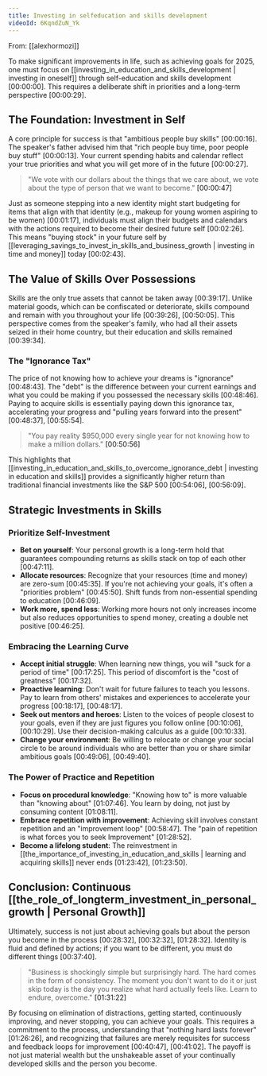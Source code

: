 ```yaml
---
title: Investing in selfeducation and skills development
videoId: 6KqndZuN_Yk
---
```


From: [[alexhormozi]] <br/> 

To make significant improvements in life, such as achieving goals for 2025, one must focus on [[investing_in_education_and_skills_development | investing in oneself]] through self-education and skills development <a class="yt-timestamp" data-t="00:00:00">[00:00:00]</a>. This requires a deliberate shift in priorities and a long-term perspective <a class="yt-timestamp" data-t="00:00:29">[00:00:29]</a>.

## The Foundation: Investment in Self

A core principle for success is that "ambitious people buy skills" <a class="yt-timestamp" data-t="00:00:16">[00:00:16]</a>. The speaker's father advised him that "rich people buy time, poor people buy stuff" <a class="yt-timestamp" data-t="00:00:13">[00:00:13]</a>. Your current spending habits and calendar reflect your true priorities and what you will get more of in the future <a class="yt-timestamp" data-t="00:00:27">[00:00:27]</a>.

> "We vote with our dollars about the things that we care about, we vote about the type of person that we want to become." <a class="yt-timestamp" data-t="00:00:47">[00:00:47]</a>

Just as someone stepping into a new identity might start budgeting for items that align with that identity (e.g., makeup for young women aspiring to be women) <a class="yt-timestamp" data-t="00:01:17">[00:01:17]</a>, individuals must align their budgets and calendars with the actions required to become their desired future self <a class="yt-timestamp" data-t="00:02:26">[00:02:26]</a>. This means "buying stock" in your future self by [[leveraging_savings_to_invest_in_skills_and_business_growth | investing in time and money]] today <a class="yt-timestamp" data-t="00:02:43">[00:02:43]</a>.

## The Value of Skills Over Possessions

Skills are the only true assets that cannot be taken away <a class="yt-timestamp" data-t="00:39:17">[00:39:17]</a>. Unlike material goods, which can be confiscated or deteriorate, skills compound and remain with you throughout your life <a class="yt-timestamp" data-t="00:39:26">[00:39:26]</a>, <a class="yt-timestamp" data-t="00:50:05">[00:50:05]</a>. This perspective comes from the speaker's family, who had all their assets seized in their home country, but their education and skills remained <a class="yt-timestamp" data-t="00:39:34">[00:39:34]</a>.

### The "Ignorance Tax"

The price of not knowing how to achieve your dreams is "ignorance" <a class="yt-timestamp" data-t="00:48:43">[00:48:43]</a>. The "debt" is the difference between your current earnings and what you could be making if you possessed the necessary skills <a class="yt-timestamp" data-t="00:48:46">[00:48:46]</a>. Paying to acquire skills is essentially paying down this ignorance tax, accelerating your progress and "pulling years forward into the present" <a class="yt-timestamp" data-t="00:48:37">[00:48:37]</a>, <a class="yt-timestamp" data-t="00:55:54">[00:55:54]</a>.

> "You pay reality $950,000 every single year for not knowing how to make a million dollars." <a class="yt-timestamp" data-t="00:50:56">[00:50:56]</a>

This highlights that [[investing_in_education_and_skills_to_overcome_ignorance_debt | investing in education and skills]] provides a significantly higher return than traditional financial investments like the S&P 500 <a class="yt-timestamp" data-t="00:54:06">[00:54:06]</a>, <a class="yt-timestamp" data-t="00:56:09">[00:56:09]</a>.

## Strategic Investments in Skills

### Prioritize Self-Investment

*   **Bet on yourself**: Your personal growth is a long-term hold that guarantees compounding returns as skills stack on top of each other <a class="yt-timestamp" data-t="00:47:11">[00:47:11]</a>.
*   **Allocate resources**: Recognize that your resources (time and money) are zero-sum <a class="yt-timestamp" data-t="00:45:35">[00:45:35]</a>. If you're not achieving your goals, it's often a "priorities problem" <a class="yt-timestamp" data-t="00:45:50">[00:45:50]</a>. Shift funds from non-essential spending to education <a class="yt-timestamp" data-t="00:46:09">[00:46:09]</a>.
*   **Work more, spend less**: Working more hours not only increases income but also reduces opportunities to spend money, creating a double net positive <a class="yt-timestamp" data-t="00:46:25">[00:46:25]</a>.

### Embracing the Learning Curve

*   **Accept initial struggle**: When learning new things, you will "suck for a period of time" <a class="yt-timestamp" data-t="00:17:25">[00:17:25]</a>. This period of discomfort is the "cost of greatness" <a class="yt-timestamp" data-t="00:17:32">[00:17:32]</a>.
*   **Proactive learning**: Don't wait for future failures to teach you lessons. Pay to learn from others' mistakes and experiences to accelerate your progress <a class="yt-timestamp" data-t="00:18:17">[00:18:17]</a>, <a class="yt-timestamp" data-t="00:48:17">[00:48:17]</a>.
*   **Seek out mentors and heroes**: Listen to the voices of people closest to your goals, even if they are just figures you follow online <a class="yt-timestamp" data-t="00:10:06">[00:10:06]</a>, <a class="yt-timestamp" data-t="00:10:29">[00:10:29]</a>. Use their decision-making calculus as a guide <a class="yt-timestamp" data-t="00:10:33">[00:10:33]</a>.
*   **Change your environment**: Be willing to relocate or change your social circle to be around individuals who are better than you or share similar ambitious goals <a class="yt-timestamp" data-t="00:49:06">[00:49:06]</a>, <a class="yt-timestamp" data-t="00:49:40">[00:49:40]</a>.

### The Power of Practice and Repetition

*   **Focus on procedural knowledge**: "Knowing how to" is more valuable than "knowing about" <a class="yt-timestamp" data-t="01:07:46">[01:07:46]</a>. You learn by doing, not just by consuming content <a class="yt-timestamp" data-t="01:08:11">[01:08:11]</a>.
*   **Embrace repetition with improvement**: Achieving skill involves constant repetition and an "improvement loop" <a class="yt-timestamp" data-t="00:58:47">[00:58:47]</a>. The "pain of repetition is what forces you to seek Improvement" <a class="yt-timestamp" data-t="01:28:52">[01:28:52]</a>.
*   **Become a lifelong student**: The reinvestment in [[the_importance_of_investing_in_education_and_skills | learning and acquiring skills]] never ends <a class="yt-timestamp" data-t="01:23:42">[01:23:42]</a>, <a class="yt-timestamp" data-t="01:23:50">[01:23:50]</a>.

## Conclusion: Continuous [[the_role_of_longterm_investment_in_personal_growth | Personal Growth]]

Ultimately, success is not just about achieving goals but about the person you become in the process <a class="yt-timestamp" data-t="00:28:32">[00:28:32]</a>, <a class="yt-timestamp" data-t="00:32:32">[00:32:32]</a>, <a class="yt-timestamp" data-t="01:28:32">[01:28:32]</a>. Identity is fluid and defined by actions; if you want to be different, you must do different things <a class="yt-timestamp" data-t="00:37:40">[00:37:40]</a>.

> "Business is shockingly simple but surprisingly hard. The hard comes in the form of consistency. The moment you don't want to do it or just skip today is the day you realize what hard actually feels like. Learn to endure, overcome." <a class="yt-timestamp" data-t="01:31:22">[01:31:22]</a>

By focusing on elimination of distractions, getting started, continuously improving, and never stopping, you can achieve your goals. This requires a commitment to the process, understanding that "nothing hard lasts forever" <a class="yt-timestamp" data-t="01:26:26">[01:26:26]</a>, and recognizing that failures are merely requisites for success and feedback loops for improvement <a class="yt-timestamp" data-t="00:40:47">[00:40:47]</a>, <a class="yt-timestamp" data-t="00:41:02">[00:41:02]</a>. The payoff is not just material wealth but the unshakeable asset of your continually developed skills and the person you become.